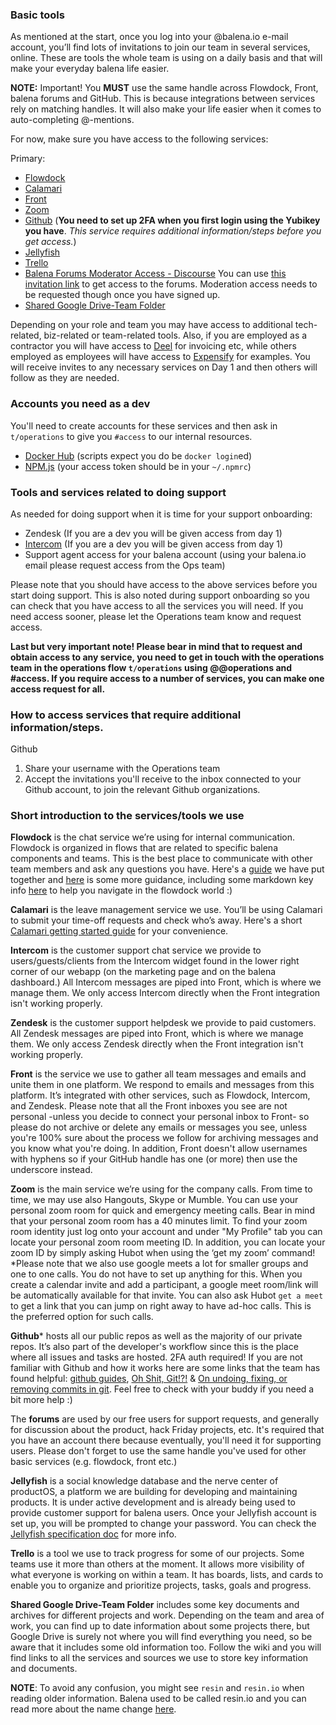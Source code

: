 ### Basic tools<br>
As mentioned at the start, once you log into your @balena.io e-mail account, you’ll find lots of invitations to join our team in several services, online. These are tools the whole team is using on a daily basis and that will make your everyday balena life easier.

**NOTE:** Important! You **MUST** use the same handle across Flowdock, Front, balena forums and GitHub. This is because integrations between services rely on matching handles. It will also make your life easier
when it comes to auto-completing @-mentions.

For now, make sure you have access to the following services:

Primary:
* [Flowdock](https://www.flowdock.com/app)
* [Calamari](https://calamari.io)
* [Front](https://frontapp.com/)
* [Zoom](https://zoom.us/)
* [Github](https://github.com) (**You need to set up 2FA when you first login using the Yubikey you have**. _This service requires additional information/steps before you get access._)
* [Jellyfish](https://jel.ly.fish/)
* [Trello](https://trello.com/)
* [Balena Forums Moderator Access - Discourse](https://forums.balena.io/) You can use [this invitation link](https://forums.balena.io/invites/6a98ca4583c9f16879dd523f35a4c60b) to get access to the forums. Moderation access needs to be requested though once you have signed up.
* [Shared Google Drive-Team Folder](https://drive.google.com/drive/folders/0BwAxLWVacuL_V3FFRVZmNE1vazg)

Depending on your role and team you may have access to additional tech-related, biz-related or team-related tools. Also, if you are employed as a contractor you will have access to [Deel](https://www.letsdeel.com/) for invoicing etc, while others employed as employees will have access to [Expensify](https://www.expensify.com/) for examples. You will receive invites to any necessary services on Day 1 and then others will follow as they are needed. 

### Accounts you need as a dev

You'll need to create accounts for these services and then ask in `t/operations` to give you `#access` to our internal resources.
* [Docker Hub](https://hub.docker.com) (scripts expect you do be `docker login`ed)
* [NPM.js](https://www.npmjs.com/) (your access token should be in your `~/.npmrc`)

### Tools and services related to doing support<br>
As needed for doing support when it is time for your support onboarding:
* Zendesk (If you are a dev you will be given access from day 1)
* [Intercom](https://app.intercom.com/admins/sign_in) (If you are a dev you will be given access from day 1)
* Support agent access for your balena account (using your balena.io email please request access from the Ops team)

Please note that you should have access to the above services before you start doing support. This is also noted during support onboarding so you can check that you have access to all the services you will need. If you need access sooner, please let the Operations team know and request access.

**Last but very important note! Please bear in mind that to request and obtain access to any service, you need to get in touch with the operations team in the operations flow `t/operations` using @@operations and **#access**. If you require access to a number of services, you can make one access request for all.**


### How to access services that require additional information/steps.
Github

1. Share your username with the Operations team
1. Accept the invitations you'll receive to the inbox connected to your Github account, to join the relevant Github organizations.

### Short introduction to the services/tools we use
**Flowdock** is the chat service we’re using for internal communication. Flowdock is organized in flows that are related to specific balena components and teams. This is the best place to communicate with other team members and ask any questions you have. Here's a [guide](https://github.com/balena-io/balena/wiki/Flowdock) we have put together and [here](https://www.flowdock.com/help) is some more guidance, including some markdown key info [here](https://www.flowdock.com/help/chat_input) to help you navigate in the flowdock world :)

**Calamari** is the leave management service we use. You’ll be using Calamari to submit your time-off requests and check who’s away.  Here's a short [Calamari getting started guide](https://github.com/balena-io/balena-io/wiki/Calamari) for your convenience.

**Intercom** is the customer support chat service we provide to users/guests/clients from the Intercom widget found in the lower right corner of our webapp (on the marketing page and on the balena dashboard.) All Intercom messages are piped into Front, which is where we manage them. We only access Intercom directly when the Front integration isn't working properly.

**Zendesk** is the customer support helpdesk we provide to paid customers. All Zendesk messages are piped into Front, which is where we manage them. We only access Zendesk directly when the Front integration isn't working properly.

**Front** is the service we use to gather all team messages and emails and unite them in one platform. We respond to emails and messages from this platform. It’s integrated with other services, such as Flowdock, Intercom, and Zendesk. Please note that all the Front inboxes you see are not personal -unless you decide to connect your personal inbox to Front- so please do not archive or delete any emails or messages you see, unless you're 100% sure about the process we follow for archiving messages and you know what you're doing. In addition, Front doesn't allow usernames with hyphens so if your GitHub handle has one (or more) then use the underscore instead. 

**Zoom** is the main service we’re using for the company calls. From time to time, we may use also Hangouts, Skype or Mumble. You can use your personal zoom room for quick and emergency meeting calls. Bear in mind that your personal zoom room has a 40 minutes limit. To find your zoom room identity just log onto your account and under "My Profile" tab you can locate your personal zoom room meeting ID. In addition, you can locate your zoom ID by simply asking Hubot when using the ‘get my zoom’ command! 
*Please note that we also use google meets a lot for smaller groups and one to one calls. You do not have to set up anything for this. When you create a calendar invite and add a participant, a google meet room/link will be automatically available for that invite. You can also ask Hubot `get a meet` to get a link that you can jump on right away to have ad-hoc calls. This is the preferred option for such calls. 

**Github*** hosts all our public repos as well as the majority of our private repos. It’s also part of the developer's workflow since this is the place where all issues and tasks are hosted. 2FA auth required! If you are not familiar with Github and how it works here are some links that the team has found helpful: [github guides](https://guides.github.com/), [Oh Shit, Git!?!](https://ohshitgit.com/) & [On undoing, fixing, or removing commits in git](http://sethrobertson.github.io/GitFixUm/fixup.html). Feel free to check with your buddy if you need a bit more help :)

The **forums** are used by our free users for support requests, and generally for discussion about the product, hack Friday projects, etc. It's required that you have an account there because eventually, you'll need it for supporting users. Please don't forget to use the same handle you've used for other basic services (e.g. flowdock, front etc.)

**Jellyfish** is a social knowledge database and the nerve center of productOS, a platform we are building for developing and maintaining products. It is under active development and is already being used to provide customer support for balena users. Once your Jellyfish account is set up, you will be prompted to change your password. You can check the [Jellyfish specification doc](https://docs.google.com/document/d/1psa9upjr__LDbF0442ndW72Nj8jAuA48mmqPdahQBUs/edit#heading=h.e986klys6hyc) for more info. 

**Trello** is a tool we use to track progress for some of our projects. Some teams use it more than others at the moment. It allows more visibility of what everyone is working on within a team. It has boards, lists, and cards to enable you to organize and prioritize projects, tasks, goals and progress.

**Shared Google Drive-Team Folder** includes some key documents and archives for different projects and work. Depending on the team and area of work, you can find up to date information about some projects there, but Google Drive is surely not where you will find everything you need, so be aware that it includes some old information too. Follow the wiki and you will find links to all the services and sources we use to store key information and documents. 

**NOTE**: To avoid any confusion, you might see `resin` and `resin.io` when reading older information. Balena used to be called resin.io and you can read more about the name change [here](https://www.balena.io/blog/resin-io-changes-name-to-balena-releases-open-source-edition/). 
